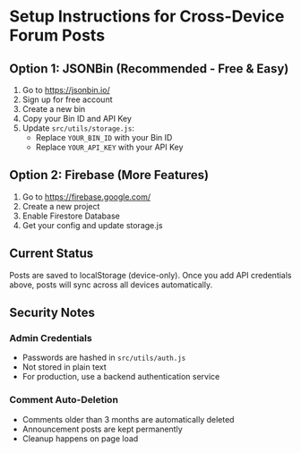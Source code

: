 # Setup Instructions for Cross-Device Forum Posts

## Option 1: JSONBin (Recommended - Free & Easy)

1. Go to https://jsonbin.io/
2. Sign up for free account
3. Create a new bin
4. Copy your Bin ID and API Key
5. Update `src/utils/storage.js`:
   - Replace `YOUR_BIN_ID` with your Bin ID
   - Replace `YOUR_API_KEY` with your API Key

## Option 2: Firebase (More Features)

1. Go to https://firebase.google.com/
2. Create a new project
3. Enable Firestore Database
4. Get your config and update storage.js

## Current Status

Posts are saved to localStorage (device-only). Once you add API credentials above, posts will sync across all devices automatically.

## Security Notes

### Admin Credentials
- Passwords are hashed in `src/utils/auth.js`
- Not stored in plain text
- For production, use a backend authentication service

### Comment Auto-Deletion
- Comments older than 3 months are automatically deleted
- Announcement posts are kept permanently
- Cleanup happens on page load
